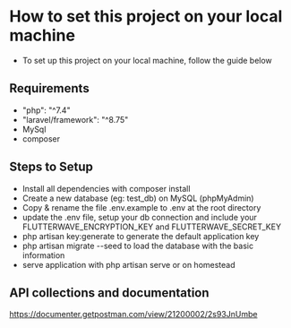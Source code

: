 # How to set this project on your local machine
- To set up this project on your local machine, follow the guide below

## Requirements
- "php": "^7.4"
- "laravel/framework": "^8.75"
- MySql
- composer

## Steps to Setup
- Install all dependencies with  composer install 
- Create a new database (eg: test_db) on MySQL (phpMyAdmin)
- Copy & rename the file .env.example to .env at the root directory
- update the .env file, setup your db connection and include your FLUTTERWAVE_ENCRYPTION_KEY and FLUTTERWAVE_SECRET_KEY
- php artisan key:generate to generate the default application key
- php artisan migrate --seed to load the database with the basic information
- serve application with php artisan serve or on homestead

## API collections and documentation 
https://documenter.getpostman.com/view/21200002/2s93JnUmbe
